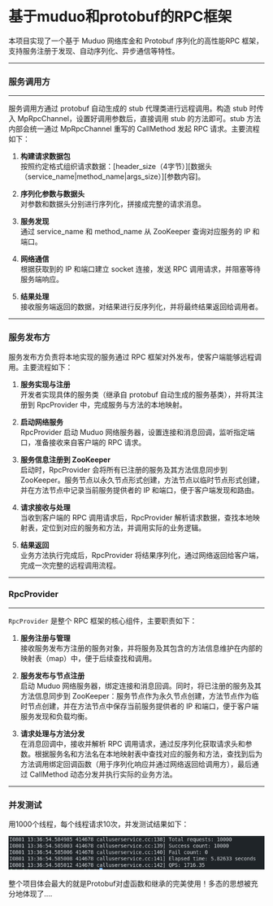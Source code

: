 # 基于muduo和protobuf的RPC框架
本项目实现了一个基于 Muduo 网络库金和 Protobuf 序列化的高性能RPC 框架，支持服务注册于发现、自动序列化、异步通信等特性。

---
### 服务调用方

---

服务调用方通过 protobuf 自动生成的 stub 代理类进行远程调用。构造 stub 时传入 MpRpcChannel，设置好调用参数后，直接调用 stub 的方法即可。stub 方法内部会统一通过 MpRpcChannel 重写的 CallMethod 发起 RPC 请求。主要流程如下：

1. **构建请求数据包**  
   按照约定格式组织请求数据：[header_size（4字节）][数据头（service_name|method_name|args_size）][参数内容]。

2. **序列化参数与数据头**  
   对参数和数据头分别进行序列化，拼接成完整的请求消息。

3. **服务发现**  
   通过 service_name 和 method_name 从 ZooKeeper 查询对应服务的 IP 和端口。

4. **网络通信**  
   根据获取到的 IP 和端口建立 socket 连接，发送 RPC 调用请求，并阻塞等待服务端响应。

5. **结果处理**  
   接收服务端返回的数据，对结果进行反序列化，并将最终结果返回给调用者。

---

### 服务发布方

服务发布方负责将本地实现的服务通过 RPC 框架对外发布，使客户端能够远程调用。主要流程如下：

1. **服务实现与注册**  
   开发者实现具体的服务类（继承自 protobuf 自动生成的服务基类），并将其注册到 RpcProvider 中，完成服务与方法的本地映射。

2. **启动网络服务**  
   RpcProvider 启动 Muduo 网络服务器，设置连接和消息回调，监听指定端口，准备接收来自客户端的 RPC 请求。

3. **服务信息注册到 ZooKeeper**  
   启动时，RpcProvider 会将所有已注册的服务及其方法信息同步到 ZooKeeper。服务节点以永久节点形式创建，方法节点以临时节点形式创建，并在方法节点中记录当前服务提供者的 IP 和端口，便于客户端发现和路由。

4. **请求接收与处理**  
   当收到客户端的 RPC 调用请求后，RpcProvider 解析请求数据，查找本地映射表，定位到对应的服务和方法，并调用实际的业务逻辑。

5. **结果返回**  
   业务方法执行完成后，RpcProvider 将结果序列化，通过网络返回给客户端，完成一次完整的远程调用流程。

---
### RpcProvider


---

`RpcProvider` 是整个 RPC 框架的核心组件，主要职责如下：

1. **服务注册与管理**  
   接收服务发布方注册的服务对象，并将服务及其包含的方法信息维护在内部的映射表（map）中，便于后续查找和调用。

2. **服务发布与节点注册**  
   启动 Muduo 网络服务器，绑定连接和消息回调。同时，将已注册的服务及其方法信息同步到 ZooKeeper：服务节点作为永久节点创建，方法节点作为临时节点创建，并在方法节点中保存当前服务提供者的 IP 和端口，便于客户端服务发现和负载均衡。

3. **请求处理与方法分发**  
   在消息回调中，接收并解析 RPC 调用请求，通过反序列化获取请求头和参数。根据服务名和方法名在本地映射表中查找对应的服务和方法，查找到后为方法调用绑定回调函数（用于序列化响应并通过网络返回给调用方），最后通过 CallMethod 动态分发并执行实际的业务方法。

---

### 并发测试

用1000个线程，每个线程请求10次，并发测试结果如下：

![alt text](image/image.png)

整个项目体会最大的就是Protobuf对虚函数和继承的完美使用！多态的思想被充分地体现了....